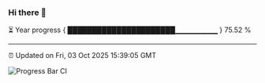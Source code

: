 ### Hi there 👋

⏳ Year progress { ██████████████████████▁▁▁▁▁▁▁▁ } 75.52 %

---

⏰ Updated on Fri, 03 Oct 2025 15:39:05 GMT

![Progress Bar CI](https://github.com/IshwaranRudhara/GIT-ACTION/workflows/Progress%20Bar%20CI/badge.svg)
